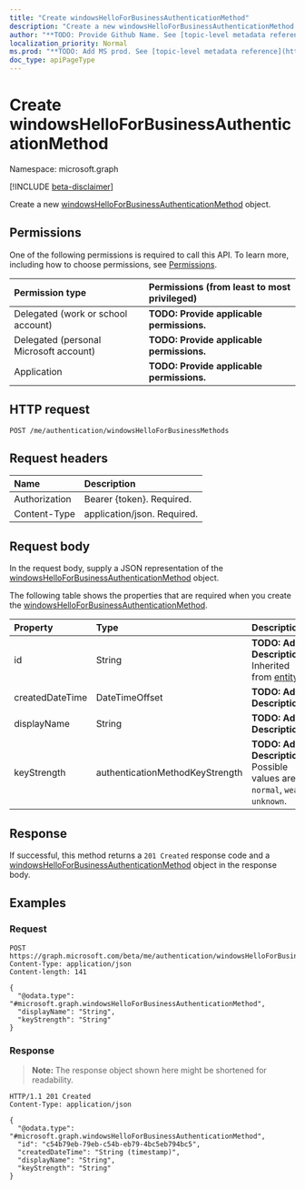 ```yaml
---
title: "Create windowsHelloForBusinessAuthenticationMethod"
description: "Create a new windowsHelloForBusinessAuthenticationMethod object."
author: "**TODO: Provide Github Name. See [topic-level metadata reference](https://msgo.azurewebsites.net/add/document/guidelines/metadata.html#topic-level-metadata)**"
localization_priority: Normal
ms.prod: "**TODO: Add MS prod. See [topic-level metadata reference](https://msgo.azurewebsites.net/add/document/guidelines/metadata.html#topic-level-metadata)**"
doc_type: apiPageType
---
```


# Create windowsHelloForBusinessAuthenticationMethod
Namespace: microsoft.graph

[!INCLUDE [beta-disclaimer](../../includes/beta-disclaimer.md)]

Create a new [windowsHelloForBusinessAuthenticationMethod](../resources/windowshelloforbusinessauthenticationmethod.md) object.

## Permissions
One of the following permissions is required to call this API. To learn more, including how to choose permissions, see [Permissions](/graph/permissions-reference).

|Permission type|Permissions (from least to most privileged)|
|:---|:---|
|Delegated (work or school account)|**TODO: Provide applicable permissions.**|
|Delegated (personal Microsoft account)|**TODO: Provide applicable permissions.**|
|Application|**TODO: Provide applicable permissions.**|

## HTTP request

<!-- {
  "blockType": "ignored"
}
-->
``` http
POST /me/authentication/windowsHelloForBusinessMethods
```

## Request headers
|Name|Description|
|:---|:---|
|Authorization|Bearer {token}. Required.|
|Content-Type|application/json. Required.|

## Request body
In the request body, supply a JSON representation of the [windowsHelloForBusinessAuthenticationMethod](../resources/windowshelloforbusinessauthenticationmethod.md) object.

The following table shows the properties that are required when you create the [windowsHelloForBusinessAuthenticationMethod](../resources/windowshelloforbusinessauthenticationmethod.md).

|Property|Type|Description|
|:---|:---|:---|
|id|String|**TODO: Add Description** Inherited from [entity](../resources/entity.md)|
|createdDateTime|DateTimeOffset|**TODO: Add Description**|
|displayName|String|**TODO: Add Description**|
|keyStrength|authenticationMethodKeyStrength|**TODO: Add Description**. Possible values are: `normal`, `weak`, `unknown`.|



## Response

If successful, this method returns a `201 Created` response code and a [windowsHelloForBusinessAuthenticationMethod](../resources/windowshelloforbusinessauthenticationmethod.md) object in the response body.

## Examples

### Request
<!-- {
  "blockType": "request",
  "name": "create_windowshelloforbusinessauthenticationmethod_from_"
}
-->
``` http
POST https://graph.microsoft.com/beta/me/authentication/windowsHelloForBusinessMethods
Content-Type: application/json
Content-length: 141

{
  "@odata.type": "#microsoft.graph.windowsHelloForBusinessAuthenticationMethod",
  "displayName": "String",
  "keyStrength": "String"
}
```


### Response
>**Note:** The response object shown here might be shortened for readability.
<!-- {
  "blockType": "response",
  "truncated": true,
  "@odata.type": "microsoft.graph.windowsHelloForBusinessAuthenticationMethod"
}
-->
``` http
HTTP/1.1 201 Created
Content-Type: application/json

{
  "@odata.type": "#microsoft.graph.windowsHelloForBusinessAuthenticationMethod",
  "id": "c54b79eb-79eb-c54b-eb79-4bc5eb794bc5",
  "createdDateTime": "String (timestamp)",
  "displayName": "String",
  "keyStrength": "String"
}
```

